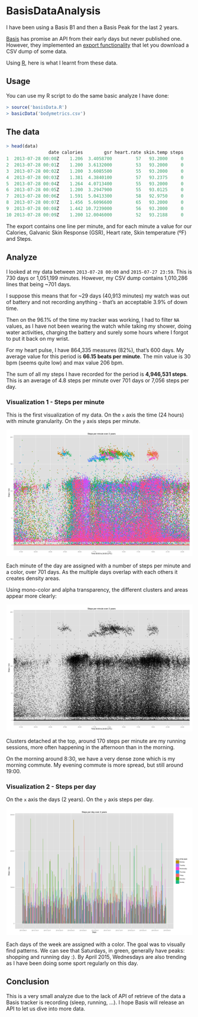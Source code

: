 # BasisDataAnalysis

I have been using a Basis B1 and then a Basis Peak for the last 2 years.

[Basis](http://www.mybasis.com/) has promise an API from their early days but never published one. However, they implemented an [export functionality](https://support.mybasis.com/hc/en-us/articles/204142550-Exporting-Your-Data) that let you download a CSV dump of some data.

Using [R](https://www.r-project.org/), here is what I learnt from these data.

## Usage

You can use my R script to do the same basic analyze I have done:
```R
> source('basisData.R')
> basicData('bodymetrics.csv')
```

## The data

```R
> head(data)
                date calories        gsr heart.rate skin.temp steps
1  2013-07-28 00:00Z    1.206  3.4058700         57   93.2000     0
2  2013-07-28 00:01Z    1.200  3.6132000         53   93.2000     0
3  2013-07-28 00:02Z    1.200  3.6085500         55   93.2000     0
4  2013-07-28 00:03Z    1.381  4.3840100         57   93.2375     0
5  2013-07-28 00:04Z    1.264  4.0713400         55   93.2000     0
6  2013-07-28 00:05Z    1.200  3.2947900         55   93.0125     0
7  2013-07-28 00:06Z    1.591  5.0413300         58   92.9750     0
8  2013-07-28 00:07Z    1.456  5.6096600         65   93.2000     0
9  2013-07-28 00:08Z    1.442 10.7239000         56   93.2000     0
10 2013-07-28 00:09Z    1.200 12.0046000         52   93.2188     0
```
The export contains one line per minute, and for each minute a value for our Calories, Galvanic Skin Response (GSR), Heart rate, Skin temperature (ºF) and Steps.

## Analyze

I looked at my data between `2013-07-28 00:00` and `2015-07-27 23:59`. This is 730 days or 1,051,199 minutes.
However, my CSV dump contains 1,010,286 lines that being ~701 days.

I suppose this means that for ~29 days (40,913 minutes) my watch was out of battery and not recording anything - that’s an acceptable 3.9% of down time.

Then on the 96.1% of the time my tracker was working, I had to filter `NA` values, as I have not been wearing the watch while taking my shower, doing water activities, charging the battery and surely some hours where I forgot to put it back on my wrist.

For my heart pulse, I have 864,335 measures (82%), that’s 600 days.
My average value for this period is __66.15 beats per minute__. The min value is 30 bpm (seems quite low) and max value 206 bpm.

The sum of all my steps I have recorded for the period is __4,946,531 steps__. This is an average of 4.8 steps per minute over 701 days or 7,056 steps per day.

### Visualization 1 - Steps per minute
This is the first visualization of my data. On the `x` axis the time (24 hours) with minute granularity. On the `y` axis steps per minute.

![Steps per minute color](./steps-per-minute_20130728-20150727.png)

Each minute of the day are assigned with a number of steps per minute and a color, over 701 days. As the multiple days overlap with each others it creates density areas.

Using mono-color and alpha transparency, the different clusters and areas appear more clearly:

![Steps per minute with alpha](./steps-per-minute_20130728-20150727_alpha.png)

Clusters detached at the top, around 170 steps per minute are my running sessions, more often happening in the afternoon than in the morning.

On the morning around 8:30, we have a very dense zone which is my morning commute. My evening commute is more spread, but still around 19:00.

### Visualization 2 - Steps per day
On the `x` axis the days (2 years). On the `y` axis steps per day.

![Steps per day color](./steps-per-day_20130728-20150727.png)

Each days of the week are assigned with a color. The goal was to visually find patterns. We can see that Saturdays, in green, generally have peaks: shopping and running day :).
By April 2015, Wednesdays are also trending as I have been doing some sport regularly on this day.

## Conclusion

This is a very small analyze due to the lack of API of retrieve of the data a Basis tracker is recording (sleep, running, ...).
I hope Basis will release an API to let us dive into more data.
